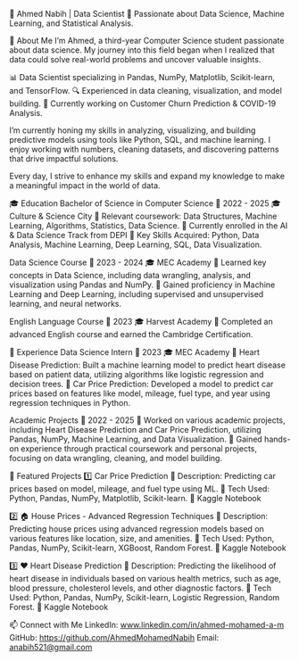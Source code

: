 🌟 Ahmed Nabih | Data Scientist
🎯 Passionate about Data Science, Machine Learning, and Statistical Analysis.

📌 About Me
I’m Ahmed, a third-year Computer Science student passionate about data science. My journey into this field began when I realized that data could solve real-world problems and uncover valuable insights.

📊 Data Scientist specializing in Pandas, NumPy, Matplotlib, Scikit-learn, and TensorFlow.
🔍 Experienced in data cleaning, visualization, and model building.
🚀 Currently working on Customer Churn Prediction & COVID-19 Analysis.

I’m currently honing my skills in analyzing, visualizing, and building predictive models using tools like Python, SQL, and machine learning. I enjoy working with numbers, cleaning datasets, and discovering patterns that drive impactful solutions.

Every day, I strive to enhance my skills and expand my knowledge to make a meaningful impact in the world of data.

🎓 Education
Bachelor of Science in Computer Science
📅 2022 - 2025
🎓 Culture & Science City
🔹 Relevant coursework: Data Structures, Machine Learning, Algorithms, Statistics, Data Science.
🔹 Currently enrolled in the AI & Data Science Track from DEPI
🔹 Key Skills Acquired: Python, Data Analysis, Machine Learning, Deep Learning, SQL, Data Visualization.

Data Science Course
📅 2023 - 2024
🎓 MEC Academy
🔹 Learned key concepts in Data Science, including data wrangling, analysis, and visualization using Pandas and NumPy.
🔹 Gained proficiency in Machine Learning and Deep Learning, including supervised and unsupervised learning, and neural networks.

English Language Course
📅 2023
🎓 Harvest Academy
🔹 Completed an advanced English course and earned the Cambridge Certification.

💼 Experience
Data Science Intern
📅 2023
🎓 MEC Academy
🔹 Heart Disease Prediction: Built a machine learning model to predict heart disease based on patient data, utilizing algorithms like logistic regression and decision trees.
🔹 Car Price Prediction: Developed a model to predict car prices based on features like model, mileage, fuel type, and year using regression techniques in Python.

Academic Projects
📅 2022 - 2025
🔹 Worked on various academic projects, including Heart Disease Prediction and Car Price Prediction, utilizing Pandas, NumPy, Machine Learning, and Data Visualization.
🔹 Gained hands-on experience through practical coursework and personal projects, focusing on data wrangling, cleaning, and model building.

🚀 Featured Projects
1️⃣ Car Price Prediction
🔹 Description: Predicting car prices based on model, mileage, and fuel type using ML.
🔹 Tech Used: Python, Pandas, NumPy, Matplotlib, Scikit-learn.
🔹 Kaggle Notebook

2️⃣ 🏠 House Prices - Advanced Regression Techniques
🔹 Description: Predicting house prices using advanced regression models based on various features like location, size, and amenities.
🔹 Tech Used: Python, Pandas, NumPy, Scikit-learn, XGBoost, Random Forest.
🔹 Kaggle Notebook

3️⃣ ❤️ Heart Disease Prediction
🔹 Description: Predicting the likelihood of heart disease in individuals based on various health metrics, such as age, blood pressure, cholesterol levels, and other diagnostic factors.
🔹 Tech Used: Python, Pandas, NumPy, Scikit-learn, Logistic Regression, Random Forest.
🔹 Kaggle Notebook

📫 Connect with Me
LinkedIn: www.linkedin.com/in/ahmed-mohamed-a-m
GitHub: https://github.com/AhmedMohamedNabih
Email: anabih521@gmail.com

